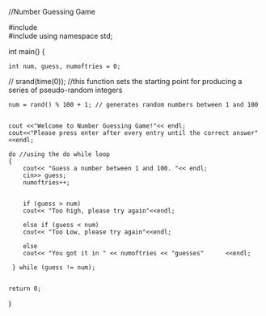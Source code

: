 //Number Guessing Game

#include <iostream>         
#include <cstdlib> 
using namespace std; 

int main() 
{ 

	int num, guess, numoftries = 0;
	
//	srand(time(0)); //this function sets the starting point for producing a series of pseudo-random integers
	
	num = rand() % 100 + 1; // generates random numbers between 1 and 100
	

 	cout <<"Welcome to Number Guessing Game!"<< endl;
 	cout<<"Please press enter after every entry until the correct answer"<<endl; 
    
    do //using the do while loop 
    {
    	cout<< "Guess a number between 1 and 100. "<< endl;
    	cin>> guess;
    	numoftries++;
    	
    	
    	if (guess > num)
    	cout<< "Too high, please try again"<<endl;
    	
    	else if (guess < num)
    	cout<< "Too Low, please try again"<<endl;
    	
    	else
    	cout<< "You got it in " << numoftries << "guesses"  	<<endl;
    
     } while (guess != num);
     
     
	return 0; 
}
